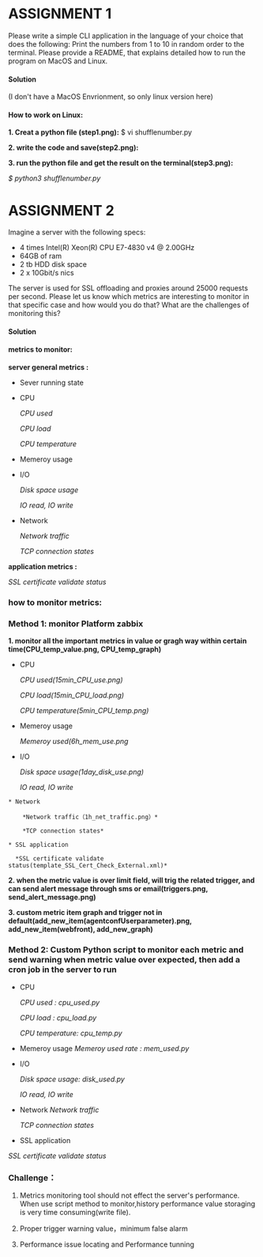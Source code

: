 # ASSIGNMENT 1
Please write a simple CLI application in the language of your choice that does the following: Print the numbers from 1 to 10 in random order to the terminal. Please provide a README, that explains detailed how to run the program on MacOS and Linux.
#### Solution
(I don't have a MacOS Envrionment, so only linux version here)

#### How to work on Linux:

**1. Creat a python file (step1.png):**
$ vi shufflenumber.py

**2. write the code and save(step2.png):**

**3. run the python file and get the result on the terminal(step3.png):**

   *$ python3 shufflenumber.py*

# ASSIGNMENT 2
Imagine a server with the following specs:
- 4 times Intel(R) Xeon(R) CPU E7-4830 v4 @ 2.00GHz
- 64GB of ram
- 2 tb HDD disk space
- 2 x 10Gbit/s nics

The server is used for SSL offloading and proxies around 25000 requests per second.
Please let us know which metrics are interesting to monitor in that specific case 
and how would you do that? 
What are the challenges of monitoring this?

#### Solution
#### metrics to monitor:

**server general metrics :**

* Sever running state
* CPU

    *CPU used*
    
    *CPU load*
    
    *CPU temperature*
* Memeroy usage
* I/O

    *Disk space usage*
    
     *IO read, IO write*
* Network

    *Network traffic*
    
    *TCP connection states*

**application metrics :**

*SSL certificate validate status*
### how to monitor metrics:
### Method 1: monitor Platform zabbix
**1. monitor all the important metrics  in value or gragh way within certain time(CPU_temp_value.png, CPU_temp_graph)**
   * CPU

      *CPU used(15min_CPU_use.png)*
    
      *CPU load(15min_CPU_load.png)*
    
      *CPU temperature(5min_CPU_temp.png)*
   
   * Memeroy usage
   
       *Memeroy used(6h_mem_use.png*
   
   * I/O

      *Disk space usage(1day_disk_use.png)*
    
      *IO read, IO write*
     
    * Network

        *Network traffic（1h_net_traffic.png）*
    
        *TCP connection states*
    
    * SSL application
 
      *SSL certificate validate status(template_SSL_Cert_Check_External.xml)*
 
**2. when the metric value is over limit field, will trig the related trigger, and can send alert message through sms or email(triggers.png, send_alert_message.png)**

**3. custom metric item graph and trigger not in default(add_new_item(agentconfUserparameter).png, add_new_item(webfront), add_new_graph)**

### Method 2: Custom Python script to monitor each metric and send warning when metric value over expected, then add a cron job in the server to run
* CPU

    *CPU used : cpu_used.py*
    
    *CPU load : cpu_load.py*
    
    *CPU temperature: cpu_temp.py*
* Memeroy usage
   *Memeroy used rate : mem_used.py*
   
* I/O

    *Disk space usage: disk_used.py*
    
     *IO read, IO write*
     
* Network
    *Network traffic*
    
    *TCP connection states*
    
 * SSL application
 
 *SSL certificate validate status*
 
    
 ### Challenge：
1. Metrics  monitoring tool should not effect the server's performance. When use script method to monitor,history performance value storaging is very time consuming(write file).

2. Proper trigger warning value，minimum false alarm

3. Performance issue locating and Performance tunning

